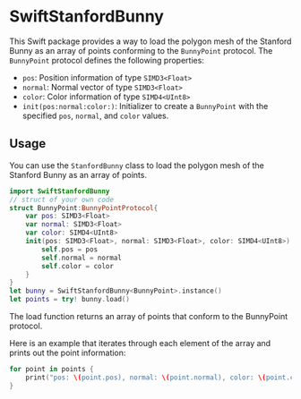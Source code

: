 # SwiftStanfordBunny

This Swift package provides a way to load the polygon mesh of the Stanford Bunny as an array of points conforming to the `BunnyPoint` protocol. The `BunnyPoint` protocol defines the following properties:

- `pos`: Position information of type `SIMD3<Float>`
- `normal`: Normal vector of type `SIMD3<Float>`
- `color`: Color information of type `SIMD4<UInt8>`
- `init(pos:normal:color:)`: Initializer to create a `BunnyPoint` with the specified `pos`, `normal`, and `color` values.

## Usage

You can use the `StanfordBunny` class to load the polygon mesh of the Stanford Bunny as an array of points.

```swift
import SwiftStanfordBunny
// struct of your own code
struct BunnyPoint:BunnyPointProtocol{
    var pos: SIMD3<Float>
    var normal: SIMD3<Float>
    var color: SIMD4<UInt8>
    init(pos: SIMD3<Float>, normal: SIMD3<Float>, color: SIMD4<UInt8>) {
        self.pos = pos
        self.normal = normal
        self.color = color
    }
}
let bunny = SwiftStanfordBunny<BunnyPoint>.instance()
let points = try! bunny.load()
```

The load function returns an array of points that conform to the BunnyPoint protocol.

Here is an example that iterates through each element of the array and prints out the point information:

```swift
for point in points {
    print("pos: \(point.pos), normal: \(point.normal), color: \(point.color)")
}
```
